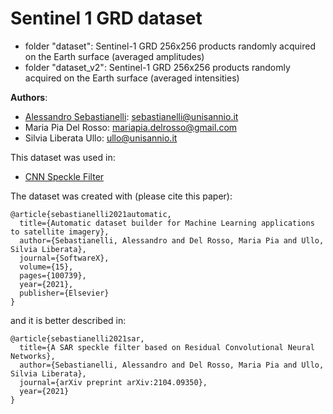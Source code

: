 # Sentinel 1 GRD dataset

- folder "dataset": Sentinel-1 GRD 256x256 products randomly acquired on the Earth surface (averaged amplitudes)
- folder "dataset_v2": Sentinel-1 GRD 256x256 products randomly acquired on the Earth surface (averaged intensities)

**Authors**: 
- [Alessandro Sebastianelli](https://sebbyraft.github.io): sebastianelli@unisannio.it
- Maria Pia Del Rosso: mariapia.delrosso@gmail.com
- Silvia Liberata Ullo: ullo@unisannio.it

This dataset was used in:
- [CNN Speckle Filter](https://github.com/Sebbyraft/CNNSpeckleFilter)

The dataset was created with (please cite this paper):

    @article{sebastianelli2021automatic,
      title={Automatic dataset builder for Machine Learning applications to satellite imagery},
      author={Sebastianelli, Alessandro and Del Rosso, Maria Pia and Ullo, Silvia Liberata},
      journal={SoftwareX},
      volume={15},
      pages={100739},
      year={2021},
      publisher={Elsevier}
    }

and it is better described in:

    @article{sebastianelli2021sar,
      title={A SAR speckle filter based on Residual Convolutional Neural Networks},
      author={Sebastianelli, Alessandro and Del Rosso, Maria Pia and Ullo, Silvia Liberata},
      journal={arXiv preprint arXiv:2104.09350},
      year={2021}
    }
